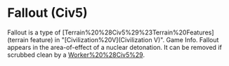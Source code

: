 # Fallout (Civ5)

Fallout is a type of [Terrain%20%28Civ5%29%23Terrain%20Features](terrain feature) in "[Civilization%20V](Civilization V)".
Game Info.
Fallout appears in the area-of-effect of a nuclear detonation. It can be removed if scrubbed clean by a [Worker%20%28Civ5%29](Worker).